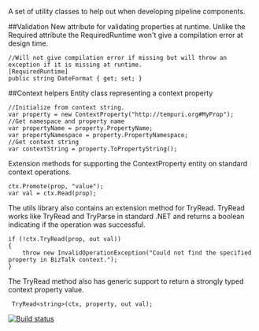 A set of utility classes to help out when developing pipeline components.

##Validation
New attribute for validating properties at runtime. Unlike the Required attribute the RequiredRuntime won't give a compilation error at design time.

```
//Will not give compilation error if missing but will throw an exception if it is missing at runtime.
[RequiredRuntime]
public string DateFormat { get; set; }
```
##Context helpers
Entity class representing a context property

```
//Initialize from context string.
var property = new ContextProperty("http://tempuri.org#MyProp");
//Get namespace and property name
var propertyName = property.PropertyName;
var propertyNamespace = property.PropertyNamespace;
//Get context string
var contextString = property.ToPropertyString();
```

Extension methods for supporting the ContextProperty entity on standard context operations.

```
ctx.Promote(prop, "value");
var val = ctx.Read(prop);
```

The utils library also contains an extension method for TryRead. TryRead works like TryRead and TryParse in standard .NET and returns a boolean indicating if the operation was successful.

```
if (!ctx.TryRead(prop, out val))
{
	throw new InvalidOperationException("Could not find the specified property in BizTalk context.");
}
```

The TryRead method also has generic support to return a strongly typed context property value.

```
 TryRead<string>(ctx, property, out val);
```

[![Build status](https://ci.appveyor.com/api/projects/status/github/BizTalkComponents/Utils?branch=master)](https://ci.appveyor.com/api/projects/status/github/BizTalkComponents/Utilsy/branch/master)
